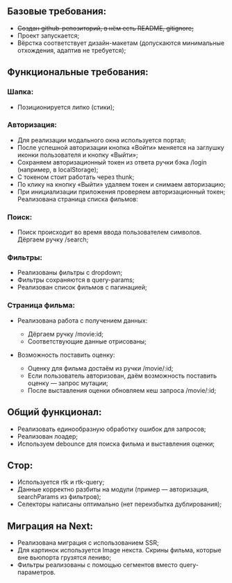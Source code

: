 ## Базовые требования:

- ~~Создан github-репозиторий, в нём есть README, gitignore;~~
- Проект запускается;
- Вёрстка соответствует дизайн-макетам (допускаются минимальные отхождения, адаптив не требуется);
## Функциональные требования:

### Шапка:

- Позиционируется липко (стики);
### Авторизация:

- Для реализации модального окна используется портал; 
- После успешной авторизации кнопка «Войти» меняется на заглушку иконки пользователя и кнопку «Выйти»;
- Сохраняем авторизационный токен из ответа ручки бэка /login (например, в localStorage);
- С токеном стоит работать через thunk;
- По клику на кнопку «Выйти» удаляем токен и снимаем авторизацию;
- При инициализации приложения проверяем авторизационный токен;
Реализована страница списка фильмов:

### Поиск:
- Поиск происходит во время ввода пользователем символов. Дёргаем ручку /search;
### Фильтры:
- Реализованы фильтры с dropdown;
- Фильтры сохраняются в query-params;
- Реализован список фильмов с пагинацией;
### Страница фильма:

- Реализована работа с получением данных:
    - Дёргаем ручку /movie:id;
    - Соответствующие данные отрисованы;
- Возможность поставить оценку:

    - Оценку для фильма достаём из ручки /movie/:id;
    - Если пользователь авторизован, даём возможность поставить оценку — запрос мутации;
    - После выставления оценки обновляем кеш запроса /movie/:id;
## Общий функционал:

- Реализовать единообразную обработку ошибок для запросов;
- Реализован лоадер;
- Используем debounce для поиска фильма и выставления оценки;
## Стор:

- Используется rtk и rtk-query;
- Данные корректно разбиты на модули (пример — авторизация, searchParams из фильтров);
- Селекторы написаны оптимально (нет переизбытка дублирования);
## Миграция на Next:

- Реализована миграция с использованием SSR;
- Для картинок используется Image некста. Скрины фильма, которые вне вьюпорта грузятся лениво;
- Фильтры реализованы с помощью сегментов вместо query-параметров.